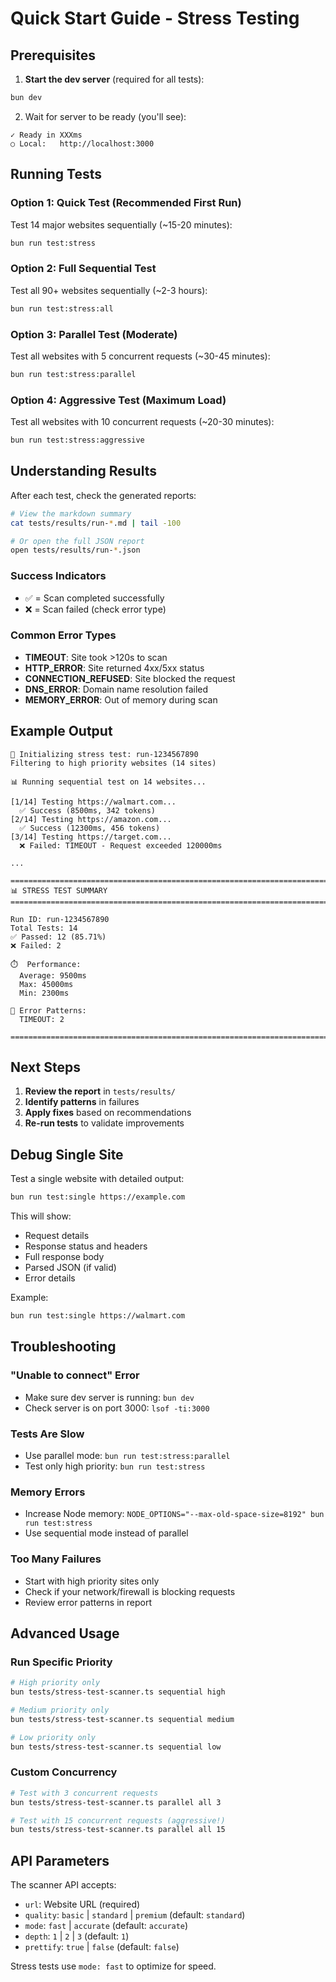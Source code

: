 # Quick Start Guide - Stress Testing

## Prerequisites

1. **Start the dev server** (required for all tests):
```bash
bun dev
```

2. Wait for server to be ready (you'll see):
```
✓ Ready in XXXms
○ Local:   http://localhost:3000
```

## Running Tests

### Option 1: Quick Test (Recommended First Run)
Test 14 major websites sequentially (~15-20 minutes):
```bash
bun run test:stress
```

### Option 2: Full Sequential Test
Test all 90+ websites sequentially (~2-3 hours):
```bash
bun run test:stress:all
```

### Option 3: Parallel Test (Moderate)
Test all websites with 5 concurrent requests (~30-45 minutes):
```bash
bun run test:stress:parallel
```

### Option 4: Aggressive Test (Maximum Load)
Test all websites with 10 concurrent requests (~20-30 minutes):
```bash
bun run test:stress:aggressive
```

## Understanding Results

After each test, check the generated reports:

```bash
# View the markdown summary
cat tests/results/run-*.md | tail -100

# Or open the full JSON report
open tests/results/run-*.json
```

### Success Indicators
- ✅ = Scan completed successfully
- ❌ = Scan failed (check error type)

### Common Error Types
- **TIMEOUT**: Site took >120s to scan
- **HTTP_ERROR**: Site returned 4xx/5xx status
- **CONNECTION_REFUSED**: Site blocked the request
- **DNS_ERROR**: Domain name resolution failed
- **MEMORY_ERROR**: Out of memory during scan

## Example Output

```
🚀 Initializing stress test: run-1234567890
Filtering to high priority websites (14 sites)

📊 Running sequential test on 14 websites...

[1/14] Testing https://walmart.com...
  ✅ Success (8500ms, 342 tokens)
[2/14] Testing https://amazon.com...
  ✅ Success (12300ms, 456 tokens)
[3/14] Testing https://target.com...
  ❌ Failed: TIMEOUT - Request exceeded 120000ms

...

================================================================================
📊 STRESS TEST SUMMARY
================================================================================

Run ID: run-1234567890
Total Tests: 14
✅ Passed: 12 (85.71%)
❌ Failed: 2

⏱️  Performance:
  Average: 9500ms
  Max: 45000ms
  Min: 2300ms

🐛 Error Patterns:
  TIMEOUT: 2

================================================================================
```

## Next Steps

1. **Review the report** in `tests/results/`
2. **Identify patterns** in failures
3. **Apply fixes** based on recommendations
4. **Re-run tests** to validate improvements

## Debug Single Site

Test a single website with detailed output:

```bash
bun run test:single https://example.com
```

This will show:
- Request details
- Response status and headers
- Full response body
- Parsed JSON (if valid)
- Error details

Example:
```bash
bun run test:single https://walmart.com
```

## Troubleshooting

### "Unable to connect" Error
- Make sure dev server is running: `bun dev`
- Check server is on port 3000: `lsof -ti:3000`

### Tests Are Slow
- Use parallel mode: `bun run test:stress:parallel`
- Test only high priority: `bun run test:stress`

### Memory Errors
- Increase Node memory: `NODE_OPTIONS="--max-old-space-size=8192" bun run test:stress`
- Use sequential mode instead of parallel

### Too Many Failures
- Start with high priority sites only
- Check if your network/firewall is blocking requests
- Review error patterns in report

## Advanced Usage

### Run Specific Priority
```bash
# High priority only
bun tests/stress-test-scanner.ts sequential high

# Medium priority only
bun tests/stress-test-scanner.ts sequential medium

# Low priority only
bun tests/stress-test-scanner.ts sequential low
```

### Custom Concurrency
```bash
# Test with 3 concurrent requests
bun tests/stress-test-scanner.ts parallel all 3

# Test with 15 concurrent requests (aggressive!)
bun tests/stress-test-scanner.ts parallel all 15
```

## API Parameters

The scanner API accepts:
- `url`: Website URL (required)
- `quality`: `basic` | `standard` | `premium` (default: `standard`)
- `mode`: `fast` | `accurate` (default: `accurate`)
- `depth`: `1` | `2` | `3` (default: `1`)
- `prettify`: `true` | `false` (default: `false`)

Stress tests use `mode: fast` to optimize for speed.